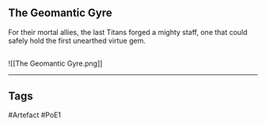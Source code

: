 ## The Geomantic Gyre
For their mortal allies, the last Titans forged a mighty staff,
one that could safely hold the first unearthed virtue gem.
##
![[The Geomantic Gyre.png]]

---
## Tags
#Artefact
#PoE1